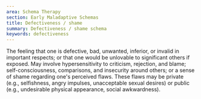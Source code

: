 ```yaml
---
area: Schema Therapy
section: Early Maladaptive Schemas
title: Defectiveness / shame
summary: Defectiveness / shame schema
keywords: defectiveness
---
```

The feeling that one is defective, bad, unwanted, inferior, or invalid in
important respects; or that one would be unlovable to significant others if
exposed. May involve hypersensitivity to criticism, rejection, and blame;
self-consciousness, comparisons, and insecurity around others; or a sense of
shame regarding one's perceived flaws. These flaws may be private (e.g.,
selfishness, angry impulses, unacceptable sexual desires) or public (e.g.,
undesirable physical appearance, social awkwardness).
